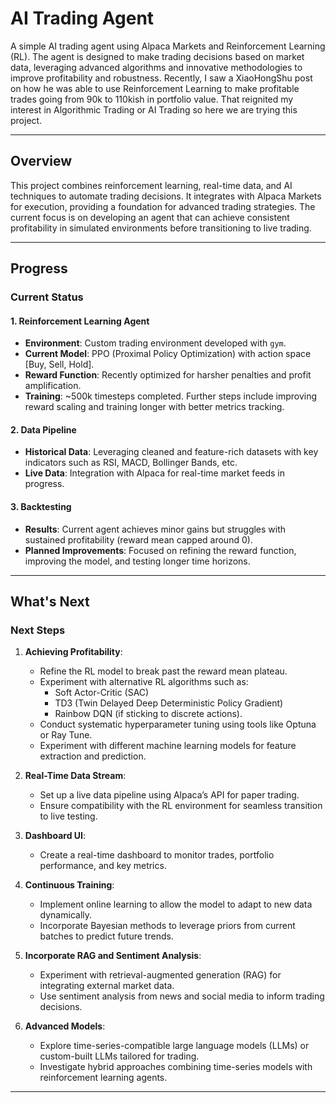 # **AI Trading Agent**

A simple AI trading agent using Alpaca Markets and Reinforcement Learning (RL). The agent is designed to make trading decisions based on market data, leveraging advanced algorithms and innovative methodologies to improve profitability and robustness. Recently, I saw a XiaoHongShu post on how he was able to use Reinforcement Learning to make profitable trades going from 90k to 110kish in portfolio value. That reignited my interest in Algorithmic Trading or AI Trading so here we are trying this project. 

---

## **Overview**

This project combines reinforcement learning, real-time data, and AI techniques to automate trading decisions. It integrates with Alpaca Markets for execution, providing a foundation for advanced trading strategies. The current focus is on developing an agent that can achieve consistent profitability in simulated environments before transitioning to live trading.

---

## **Progress**

### **Current Status**
#### **1. Reinforcement Learning Agent**
- **Environment**: Custom trading environment developed with `gym`.
- **Current Model**: PPO (Proximal Policy Optimization) with action space [Buy, Sell, Hold].
- **Reward Function**: Recently optimized for harsher penalties and profit amplification.
- **Training**: ~500k timesteps completed. Further steps include improving reward scaling and training longer with better metrics tracking.

#### **2. Data Pipeline**
- **Historical Data**: Leveraging cleaned and feature-rich datasets with key indicators such as RSI, MACD, Bollinger Bands, etc.
- **Live Data**: Integration with Alpaca for real-time market feeds in progress.

#### **3. Backtesting**
- **Results**: Current agent achieves minor gains but struggles with sustained profitability (reward mean capped around 0).
- **Planned Improvements**: Focused on refining the reward function, improving the model, and testing longer time horizons.

---

## **What's Next**

### **Next Steps**
1. **Achieving Profitability**:
   - Refine the RL model to break past the reward mean plateau.
   - Experiment with alternative RL algorithms such as:
     - Soft Actor-Critic (SAC)
     - TD3 (Twin Delayed Deep Deterministic Policy Gradient)
     - Rainbow DQN (if sticking to discrete actions).
   - Conduct systematic hyperparameter tuning using tools like Optuna or Ray Tune.
   - Experiment with different machine learning models for feature extraction and prediction.

2. **Real-Time Data Stream**:
   - Set up a live data pipeline using Alpaca’s API for paper trading.
   - Ensure compatibility with the RL environment for seamless transition to live testing.

3. **Dashboard UI**:
   - Create a real-time dashboard to monitor trades, portfolio performance, and key metrics.

4. **Continuous Training**:
   - Implement online learning to allow the model to adapt to new data dynamically.
   - Incorporate Bayesian methods to leverage priors from current batches to predict future trends.

5. **Incorporate RAG and Sentiment Analysis**:
   - Experiment with retrieval-augmented generation (RAG) for integrating external market data.
   - Use sentiment analysis from news and social media to inform trading decisions.

6. **Advanced Models**:
   - Explore time-series-compatible large language models (LLMs) or custom-built LLMs tailored for trading.
   - Investigate hybrid approaches combining time-series models with reinforcement learning agents.

---
